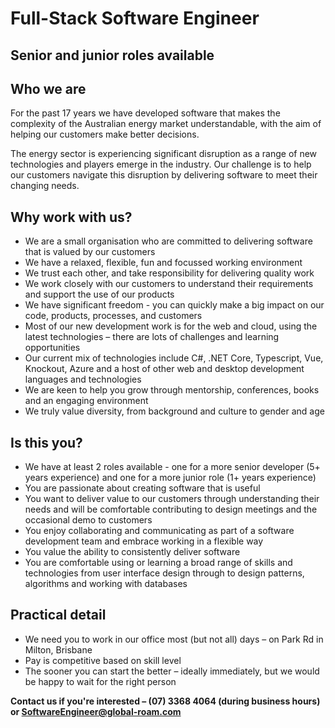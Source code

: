 # Full-Stack Software Engineer
## Senior and junior roles available

## Who we are
For the past 17 years we have developed software that makes the complexity of the Australian energy market understandable, with the aim of helping our customers make better decisions.

The energy sector is experiencing significant disruption as a range of new technologies and players emerge in the industry. Our challenge is to help our customers navigate this disruption by delivering software to meet their changing needs.

## Why work with us?
- We are a small organisation who are committed to delivering software that is valued by our customers
- We have a relaxed, flexible, fun and focussed working environment
- We trust each other, and take responsibility for delivering quality work
- We work closely with our customers to understand their requirements and support the use of our products
- We have significant freedom - you can quickly make a big impact on our code, products, processes, and customers
- Most of our new development work is for the web and cloud, using the latest technologies – there are lots of challenges and learning opportunities 
- Our current mix of technologies include C#, .NET Core, Typescript, Vue, Knockout, Azure and a host of other web and desktop development languages and technologies
- We are keen to help you grow through mentorship, conferences, books and an engaging environment
- We truly value diversity, from background and culture to gender and age

## Is this you?
- We have at least 2 roles available - one for a more senior developer (5+ years experience) and one for a more junior role (1+ years experience)
- You are passionate about creating software that is useful
- You want to deliver value to our customers through understanding their needs and will be comfortable contributing to design meetings and the occasional demo to customers
- You enjoy collaborating and communicating as part of a software development team and embrace working in a flexible way
- You value the ability to consistently deliver software
- You are comfortable using or learning a broad range of skills and technologies from user interface design through to design patterns, algorithms and working with databases

## Practical detail
- We need you to work in our office most (but not all) days – on Park Rd in Milton, Brisbane
- Pay is competitive based on skill level
- The sooner you can start the better – ideally immediately, but we would be happy to wait for the right person

**Contact us if you're interested – (07) 3368 4064 (during business hours) or SoftwareEngineer@global-roam.com**
